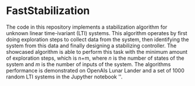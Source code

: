 # FastStabilization

The code in this repository implements a stabilization algorithm for unknown linear time-ivariant (LTI) systems. This algorithm operates by first doing exploration steps to collect data from the system, then identifying the system from this data and finally designing a stabilizing controller. The showcased algorithm is able to perform this task with the minimum amount of exploration steps, which is n+m, where $n$ is the number of states of the system and $m$ is the number of inputs of the system. The algorithms performance is demonstrated on OpenAIs Lunar Lander and a set of 1000 random LTI systems in the Jupyther notebook ''.
